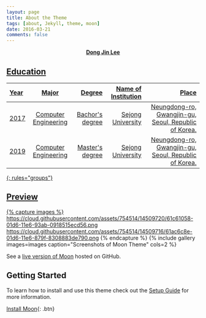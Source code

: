 ```yaml
---
layout: page
title: About the Theme
tags: [about, Jekyll, theme, moon]
date: 2016-03-21
comments: false
---
```

    
<center><a href="https://redrabit.github.io/"><b>Dong Jin Lee</b></center>

## Education
| Year | Major | Degree | Name of Institution | Place |
|:------|:-------------:|----------:|--------------------:|----------------------------------------:|
| 2017 | Computer Engineering | Bachor's degree | Sejong University | Neungdong-ro, Gwangjin-gu, Seoul, Republic of Korea. |
| 2019 | Computer Engineering | Master's degree | Sejong University | Neungdong-ro, Gwangjin-gu, Seoul, Republic of Korea. |
{: rules="groups"}

## Preview

{% capture images %}
    https://cloud.githubusercontent.com/assets/754514/14509720/61c61058-01d6-11e6-93ab-0918515ecd56.png
    https://cloud.githubusercontent.com/assets/754514/14509716/61ac6c8e-01d6-11e6-879f-8308883de790.png
{% endcapture %}
{% include gallery images=images caption="Screenshots of Moon Theme" cols=2 %}

See a [live version of Moon](http://taylantatli.github.io/Moon) hosted on GitHub.

## Getting Started

To learn how to install and use this theme check out the [Setup Guide](http://taylantatli.me/Moon/moon-theme/) for more information.
      
[Install Moon](https://github.com/TaylanTatli/Moon){: .btn}
